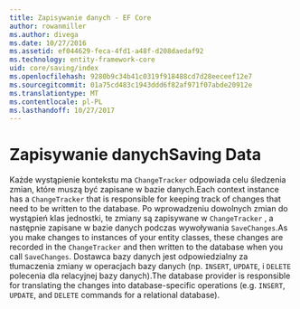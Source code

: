 ```yaml
---
title: Zapisywanie danych - EF Core
author: rowanmiller
ms.author: divega
ms.date: 10/27/2016
ms.assetid: ef044629-feca-4fd1-a48f-d208daedaf92
ms.technology: entity-framework-core
uid: core/saving/index
ms.openlocfilehash: 9280b9c34b41c0319f918488cd7d28eeceef12e7
ms.sourcegitcommit: 01a75cd483c1943ddd6f82af971f07abde20912e
ms.translationtype: MT
ms.contentlocale: pl-PL
ms.lasthandoff: 10/27/2017
---
```

# <a name="saving-data"></a><span data-ttu-id="81e01-102">Zapisywanie danych</span><span class="sxs-lookup"><span data-stu-id="81e01-102">Saving Data</span></span>

<span data-ttu-id="81e01-103">Każde wystąpienie kontekstu ma `ChangeTracker` odpowiada celu śledzenia zmian, które muszą być zapisane w bazie danych.</span><span class="sxs-lookup"><span data-stu-id="81e01-103">Each context instance has a `ChangeTracker` that is responsible for keeping track of changes that need to be written to the database.</span></span> <span data-ttu-id="81e01-104">Po wprowadzeniu dowolnych zmian do wystąpień klas jednostki, te zmiany są zapisywane w `ChangeTracker` , a następnie zapisane w bazie danych podczas wywoływania `SaveChanges`.</span><span class="sxs-lookup"><span data-stu-id="81e01-104">As you make changes to instances of your entity classes, these changes are recorded in the `ChangeTracker` and then written to the database when you call `SaveChanges`.</span></span> <span data-ttu-id="81e01-105">Dostawca bazy danych jest odpowiedzialny za tłumaczenia zmiany w operacjach bazy danych (np. `INSERT`, `UPDATE`, i `DELETE` polecenia dla relacyjnej bazy danych).</span><span class="sxs-lookup"><span data-stu-id="81e01-105">The database provider is responsible for translating the changes into database-specific operations (e.g. `INSERT`, `UPDATE`, and `DELETE` commands for a relational database).</span></span>
